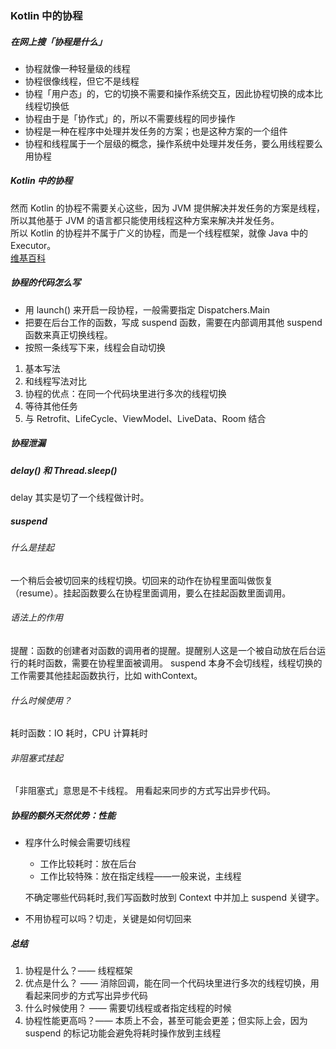 ### Kotlin 中的协程
##### 在网上搜「协程是什么」
* 协程就像一种轻量级的线程
* 协程很像线程，但它不是线程
* 协程「用户态」的，它的切换不需要和操作系统交互，因此协程切换的成本比线程切换低
* 协程由于是「协作式」的，所以不需要线程的同步操作
* 协程是一种在程序中处理并发任务的方案；也是这种方案的一个组件
* 协程和线程属于一个层级的概念，操作系统中处理并发任务，要么用线程要么用协程
##### Kotlin 中的协程
然而 Kotlin 的协程不需要关心这些，因为 JVM 提供解决并发任务的方案是线程，所以其他基于 JVM 的语言都只能使用线程这种方案来解决并发任务。  
所以 Kotlin 的协程并不属于广义的协程，而是一个线程框架，就像 Java 中的 Executor。  
[维基百科](https://en.wikipedia.org/wiki/Coroutine)
##### 协程的代码怎么写
* 用 launch() 来开启一段协程，一般需要指定 Dispatchers.Main
* 把要在后台工作的函数，写成 suspend 函数，需要在内部调用其他 suspend 函数来真正切换线程。
* 按照一条线写下来，线程会自动切换

1. 基本写法
2. 和线程写法对比
3. 协程的优点：在同一个代码块里进行多次的线程切换
4. 等待其他任务
5. 与 Retrofit、LifeCycle、ViewModel、LiveData、Room 结合

##### 协程泄漏

##### delay() 和 Thread.sleep()
delay 其实是切了一个线程做计时。

##### suspend

###### 什么是挂起
一个稍后会被切回来的线程切换。切回来的动作在协程里面叫做恢复（resume）。挂起函数要么在协程里面调用，要么在挂起函数里面调用。

###### 语法上的作用
提醒：函数的创建者对函数的调用者的提醒。提醒别人这是一个被自动放在后台运行的耗时函数，需要在协程里面被调用。
suspend 本身不会切线程，线程切换的工作需要其他挂起函数执行，比如 withContext。

###### 什么时候使用？
耗时函数：IO 耗时，CPU 计算耗时

###### 非阻塞式挂起
「非阻塞式」意思是不卡线程。
用看起来同步的方式写出异步代码。

##### 协程的额外天然优势：性能
* 程序什么时候会需要切线程
    * 工作比较耗时：放在后台
    * 工作比较特殊：放在指定线程——一般来说，主线程

  不确定哪些代码耗时,我们写函数时放到 Context 中并加上 suspend 关键字。
* 不用协程可以吗？切走，关键是如何切回来

##### 总结
1. 协程是什么？—— 线程框架
2. 优点是什么？ —— 消除回调，能在同一个代码块里进行多次的线程切换，用看起来同步的方式写出异步代码
3. 什么时候使用？ —— 需要切线程或者指定线程的时候
4. 协程性能更高吗？—— 本质上不会，甚至可能会更差；但实际上会，因为 suspend 的标记功能会避免将耗时操作放到主线程
